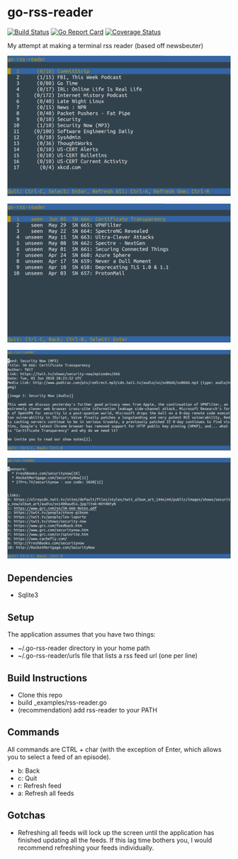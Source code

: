 # go-rss-reader

[![Build Status](https://api.travis-ci.org/crazcalm/go-rss-reader.svg?branch=master)](https://travis-ci.org/crazcalm/go-rss-reader)    [![Go Report Card](https://goreportcard.com/badge/github.com/crazcalm/go-rss-reader)](https://goreportcard.com/report/github.com/crazcalm/go-rss-reader)    [![Coverage Status](https://coveralls.io/repos/github/crazcalm/go-rss-reader/badge.svg?branch=master)](https://coveralls.io/github/crazcalm/go-rss-reader?branch=master)

My attempt at making a terminal rss reader (based off newsbeuter)

![](img/rss1.png)


![](img/rss2.png)


![](img/rss3.png)


![](img/rss4.png)

## Dependencies
- Sqlite3

## Setup
The application assumes that you have two things:

- ~/.go-rss-reader directory in your home path
-  ~/.go-rss-reader/urls file that lists a rss feed url (one per line)

## Build Instructions

- Clone this repo
- build _examples/rss-reader.go
- (recommendation) add rss-reader to your PATH

## Commands
All commands are CTRL + char (with the exception of Enter, which allows you to select a feed of an episode).

- b: Back
- c: Quit
- r: Refresh feed
- a: Refresh all feeds

## Gotchas

- Refreshing all feeds will lock up the screen until the application has finished updating all the feeds. If this lag time bothers you, I would recommend refreshing your feeds individually.